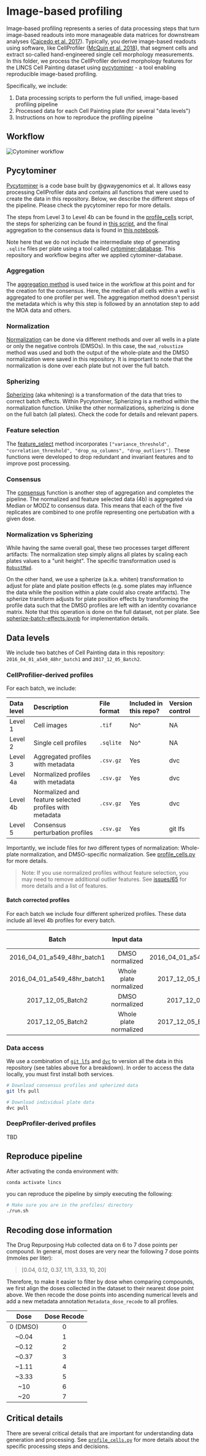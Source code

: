 # Image-based profiling

Image-based profiling represents a series of data processing steps that turn image-based readouts into more manageable data matrices for downstream analyses ([Caicedo et al. 2017](https://doi.org/10.1038/nmeth.4397)).
Typically, you derive image-based readouts using software, like CellProfiler ([McQuin et al. 2018](https://doi.org/10.1371/journal.pbio.2005970)), that segment cells and extract so-called hand-engineered single cell morphology measurements.
In this folder, we process the CellProfiler derived morphology features for the LINCS Cell Painting dataset using [pycytominer](https://github.com/cytomining/pycytominer) - a tool enabling reproducible image-based profiling.

Specifically, we include:

1. Data processing scripts to perform the full unified, image-based profiling pipeline
2. Processed data for each Cell Painting plate (for several "data levels")
3. Instructions on how to reproduce the profiling pipeline

## Workflow

![Cytominer workflow](media/cytominer_workflow_new.png)

## Pycytominer
[Pycytominer](https://github.com/cytomining/pycytominer) is a code base built by @gwaygenomics et al.
It allows easy processing CellProfiler data and contains all functions that were used to create the data in this repository. Below, we describe the different steps of the pipeline. Please check the pycytominer repo for more details. 

The steps from Level 3 to Level 4b can be found in the [profile_cells](https://github.com/broadinstitute/lincs-cell-painting/blob/master/profiles/profile_cells.py) script, the steps for spherizing can be found in [this script](https://github.com/michaelbornholdt/lincs-cell-painting/blob/master/spherized_profiles/spherize-batch-effects.ipynb), and the final aggregation to the consensus data is found in [this notebook](https://github.com/broadinstitute/lincs-cell-painting/blob/master/consensus/build-consensus-signatures.ipynb).  

Note here that we do not include the intermediate step of generating `.sqlite` files per plate using a tool called [cytominer-database](https://github.com/cytomining/cytominer-database).
This repository and workflow begins after we applied cytominer-database.


### Aggregation
The [aggregation method](https://github.com/cytomining/pycytominer/blob/master/pycytominer/aggregate.py) is used twice in the workflow at this point and for the creation fot the consensus. Here, the median of all cells within a well is aggregated to one profiler per well. The aggregation method doesn't persist the metadata which is why this step is followed by an annotation step to add the MOA data and others. 
    


### Normalization
[Normalization](https://github.com/cytomining/pycytominer/blob/master/pycytominer/normalize.py) can be done via different methods and over all wells in a plate or only the negative controls (DMSOs). In this case, the `mad_robustize` method was used and both the output of the whole-plate and the DMSO normalization were saved in this repository. 
It is important to note that the normalization is done over each plate but not over the full batch.


### Spherizing
[Spherizing](https://github.com/cytomining/pycytominer/blob/c0d3e86aa64de8b1c6c3213d48937aab8e9d1c1d/pycytominer/operations/transform.py#L13) (aka whitening) is a transformation of the data that tries to correct batch effects. Within Pycytominer, Spherizing is a method within the normalization function.
Unlike the other normalizations, spherizing is done on the full batch (all plates). Check the code for details and relevant papers.


### Feature selection
The [feature_select](https://github.com/cytomining/pycytominer/blob/master/pycytominer/feature_select.py) method incorporates `["variance_threshold", "correlation_threshold", "drop_na_columns", "drop_outliers"]`. 
These functions were developed to drop redundant and invariant features and to improve post processing.

### Consensus
The [consensus](https://github.com/cytomining/pycytominer/blob/master/pycytominer/consensus.py) function is another step of aggregation and completes the pipeline. The normalized and feature selected data (4b) is aggregated via Median or MODZ to consensus data. This means that each of the five replicates are combined  to one profile representing one pertubation with a given dose.  


### Normalization vs Spherizing

While having the same overall goal, these two processes target different artifacts:
The normalization step simply aligns all plates by scaling each plates values to a "unit height". The specific transformation used is [`RobustMad`](https://github.com/cytomining/pycytominer/blob/372f1086318841670a916f20334333b06e6b84c9/pycytominer/operations/transform.py#L111).  

On the other hand, we use a spherize (a.k.a. whiten) transformation to adjust for plate and plate position effects (e.g. some plates may influence the data while the position within a plate could also create artifacts).
The spherize transform adjusts for plate position effects by transforming the profile data such that the DMSO profiles are left with an identity covariance matrix. Note that this operation is done on the full dataset, not per plate.
See [spherize-batch-effects.ipynb](spherized_profiles/spherize-batch-effects.ipynb) for implementation details.

## Data levels

We include two batches of Cell Painting data in this repository: `2016_04_01_a549_48hr_batch1` and `2017_12_05_Batch2`.

### CellProfilier-derived profiles

For each batch, we include:

| Data level | Description | File format | Included in this repo? | Version control |
| :--------- | :---------- | :---------- | :--------------------- | :-------------- |
| Level 1 | Cell images | `.tif` | No^ | NA |
| Level 2 | Single cell profiles | `.sqlite` | No^ | NA |
| Level 3 | Aggregated profiles with metadata | `.csv.gz` | Yes | dvc |
| Level 4a | Normalized profiles with metadata | `.csv.gz` | Yes | dvc |
| Level 4b | Normalized and feature selected profiles with metadata | `.csv.gz` | Yes | dvc |
| Level 5 | Consensus perturbation profiles | `.csv.gz` | Yes | git lfs |

Importantly, we include files for _two_ different types of normalization: Whole-plate normalization, and DMSO-specific normalization.
See [profile_cells.py](profile_cells.py) for more details.

> Note: If you use normalized profiles without feature selection, you may need to remove additional outlier features.
See [issues/65](https://github.com/broadinstitute/lincs-cell-painting/issues/65) for more details and a list of features.

#### Batch corrected profiles

For each batch we include four different spherized profiles. 
These data include all level 4b profiles for every batch. 

| Batch | Input data | Spherized output file | Version control |
| :---: | :--------: | :-------------------: | :-------------- |
| 2016_04_01_a549_48hr_batch1 | DMSO normalized | 2016_04_01_a549_48hr_batch1_dmso_spherized_profiles_with_input_normalized_by_dmso.csv.gz | git lfs |
| 2016_04_01_a549_48hr_batch1 | Whole plate normalized | 2017_12_05_Batch2_dmso_spherized_profiles_with_input_normalized_by_whole_plate.csv.gz | git lfs |
| 2017_12_05_Batch2 | DMSO normalized | 2017_12_05_Batch2_dmso_spherized_profiles_with_input_normalized_by_dmso.csv.gz | git lfs |
| 2017_12_05_Batch2 | Whole plate normalized | 2017_12_05_Batch2_dmso_spherized_profiles_with_input_normalized_by_whole_plate.csv.gz | git lfs |

### Data access

We use a combination of [`git lfs`](https://git-lfs.github.com/) and [`dvc`](https://dvc.org/) to version all the data in this repository (see tables above for a breakdown).
In order to access the data locally, you must first install both services. 

```bash
# Download consensus profiles and spherized data
git lfs pull

# Download individual plate data
dvc pull
```

### DeepProfiler-derived profiles

TBD

## Reproduce pipeline

After activating the conda environment with:

```bash
conda activate lincs
```

you can reproduce the pipeline by simply executing the following:

```bash
# Make sure you are in the profiles/ directory
./run.sh
```

## Recoding dose information

The Drug Repurposing Hub collected data on 6 to 7 dose points per compound.
In general, most doses are very near the following 7 dose points (mmoles per liter):

> [0.04, 0.12, 0.37, 1.11, 3.33, 10, 20]

Therefore, to make it easier to filter by dose when comparing compounds, we first align the doses collected in the dataset to their nearest dose point above.
We then recode the dose points into ascending numerical levels and add a new metadata annotation `Metadata_dose_recode` to all profiles.

| Dose | Dose Recode |
| :--: | :---------: |
| 0 (DMSO) | 0 |
| ~0.04 | 1 |
| ~0.12 | 2 |
| ~0.37 | 3 |
| ~1.11 | 4 |
| ~3.33 | 5 |
| ~10 | 6 |
| ~20 | 7 |

## Critical details

There are several critical details that are important for understanding data generation and processing.
See [`profile_cells.py`](profile_cells.py) for more details about the specific processing steps and decisions.
